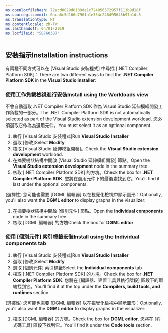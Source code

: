 ```yaml
---
ms.openlocfilehash: 72acd0029d0189de1c724856572957f111b9d18f
ms.sourcegitcommit: 0aca6c5d166d7961a1e354c248495645b97a1dc5
ms.translationtype: HT
ms.contentlocale: zh-TW
ms.lasthandoff: 04/01/2019
ms.locfileid: "58760387"
---
```

## <a name="installation-instructions"></a><span data-ttu-id="37220-101">安裝指示</span><span class="sxs-lookup"><span data-stu-id="37220-101">Installation instructions</span></span> 

<span data-ttu-id="37220-102">有兩種不同方式可以在 [Visual Studio 安裝程式] 中尋找 [.NET Compiler Platform SDK]：</span><span class="sxs-lookup"><span data-stu-id="37220-102">There are two different ways to find the **.NET Compiler Platform SDK** in the **Visual Studio Installer**:</span></span>

### <a name="install-using-the-workloads-view"></a><span data-ttu-id="37220-103">使用工作負載檢視進行安裝</span><span class="sxs-lookup"><span data-stu-id="37220-103">Install using the Workloads view</span></span>

<span data-ttu-id="37220-104">不會自動選取 .NET Compiler Platform SDK 作為 Visual Studio 延伸模組開發工作負載的一部分。</span><span class="sxs-lookup"><span data-stu-id="37220-104">The .NET Compiler Platform SDK is not automatically selected as part of the Visual Studio extension development workload.</span></span> <span data-ttu-id="37220-105">您必須選取它作為為選用元件。</span><span class="sxs-lookup"><span data-stu-id="37220-105">You must select it as an optional component.</span></span>

1. <span data-ttu-id="37220-106">執行 [Visual Studio 安裝程式]</span><span class="sxs-lookup"><span data-stu-id="37220-106">Run **Visual Studio Installer**</span></span> 
1. <span data-ttu-id="37220-107">選取 [修改]</span><span class="sxs-lookup"><span data-stu-id="37220-107">Select **Modify**</span></span> 
1. <span data-ttu-id="37220-108">核取 [Visual Studio 延伸模組開發]。</span><span class="sxs-lookup"><span data-stu-id="37220-108">Check the **Visual Studio extension development** workload.</span></span>
1. <span data-ttu-id="37220-109">在摘要樹狀結構中開啟 [Visual Studio 延伸模組開發] 節點。</span><span class="sxs-lookup"><span data-stu-id="37220-109">Open the **Visual Studio extension development** node in the summary tree.</span></span>
1. <span data-ttu-id="37220-110">核取 [.NET Compiler Platform SDK] 的方塊。</span><span class="sxs-lookup"><span data-stu-id="37220-110">Check the box for **.NET Compiler Platform SDK**.</span></span> <span data-ttu-id="37220-111">您將在選用元件下的最後處找到它。</span><span class="sxs-lookup"><span data-stu-id="37220-111">You'll find it last under the optional components.</span></span>

<span data-ttu-id="37220-112">(選擇性) 您可能也需要 [DGML 編輯器] 以在視覺化檢視中顯示圖形：</span><span class="sxs-lookup"><span data-stu-id="37220-112">Optionally, you'll also want the **DGML editor** to display graphs in the visualizer:</span></span>

1. <span data-ttu-id="37220-113">在摘要樹狀結構中開啟 [個別元件] 節點。</span><span class="sxs-lookup"><span data-stu-id="37220-113">Open the **Individual components** node in the summary tree.</span></span>
1. <span data-ttu-id="37220-114">核取 [DGML 編輯器] 的方塊</span><span class="sxs-lookup"><span data-stu-id="37220-114">Check the box for **DGML editor**</span></span>

### <a name="install-using-the-individual-components-tab"></a><span data-ttu-id="37220-115">使用 [個別元件] 索引標籤安裝</span><span class="sxs-lookup"><span data-stu-id="37220-115">Install using the Individual components tab</span></span>

1. <span data-ttu-id="37220-116">執行 [Visual Studio 安裝程式]</span><span class="sxs-lookup"><span data-stu-id="37220-116">Run **Visual Studio Installer**</span></span> 
1. <span data-ttu-id="37220-117">選取 [修改]</span><span class="sxs-lookup"><span data-stu-id="37220-117">Select **Modify**</span></span> 
1. <span data-ttu-id="37220-118">選取 [個別元件] 索引標籤</span><span class="sxs-lookup"><span data-stu-id="37220-118">Select the **Individual components** tab</span></span> 
1. <span data-ttu-id="37220-119">核取 [.NET Compiler Platform SDK] 的方塊。</span><span class="sxs-lookup"><span data-stu-id="37220-119">Check the box for **.NET Compiler Platform SDK**.</span></span> <span data-ttu-id="37220-120">您將在 [編譯器、建置工具與執行階段] 區段下的頂端找到它。</span><span class="sxs-lookup"><span data-stu-id="37220-120">You'll find it at the top under the **Compilers, build tools, and runtimes** section.</span></span>

<span data-ttu-id="37220-121">(選擇性) 您可能也需要 [DGML 編輯器] 以在視覺化檢視中顯示圖形：</span><span class="sxs-lookup"><span data-stu-id="37220-121">Optionally, you'll also want the **DGML editor** to display graphs in the visualizer:</span></span>

1. <span data-ttu-id="37220-122">核取 [DGML 編輯器] 的方塊。</span><span class="sxs-lookup"><span data-stu-id="37220-122">Check the box for **DGML editor**.</span></span> <span data-ttu-id="37220-123">您將在 [程式碼工具] 區段下找到它。</span><span class="sxs-lookup"><span data-stu-id="37220-123">You'll find it under the **Code tools** section.</span></span>
